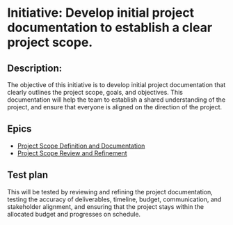 # Initiative: Develop initial project documentation to establish a clear project scope.
## Description: 
The objective of this initiative is to develop initial project documentation that clearly outlines the project scope, goals, and objectives. This documentation will help the team to establish a shared understanding of the project, and ensure that everyone is aligned on the direction of the project.
## Epics
* [Project Scope Definition and Documentation](https://github.com/EDS435/mywebclass-agile-docs/blob/main/documentation/templates/theme/initiatives/epics/epic_template.md)
* [Project Scope Review and Refinement](https://github.com/EDS435/mywebclass-agile-docs/blob/main/documentation/templates/theme/initiatives/epics/epic_1.md)
## Test plan
This will be tested by reviewing and refining the project documentation, testing the accuracy of deliverables, timeline, budget, communication, and stakeholder alignment, and ensuring that the project stays within the allocated budget and progresses on schedule.